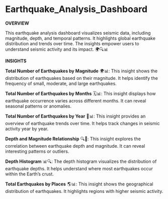 # Earthquake_Analysis_Dashboard

**OVERVIEW**

This earthquake analysis dashboard visualizes seismic data, including magnitude, depth, and temporal patterns. It highlights global earthquake distribution and trends over time. The insights empower users to understand seismic activity and its impact. 🌍🔍📊

**INSIGHTS**

**Total Number of Earthquakes by Magnitude**  🌍📊: This insight shows the distribution of earthquakes based on their magnitude. It helps identify the frequency of small, moderate, and large earthquakes.

**Total Number of Earthquakes by Months** 🗓️📊: This insight displays how earthquake occurrence varies across different months. It can reveal seasonal patterns or anomalies.

**Total Number of Earthquakes by Year** 📅📊: This insight provides an overview of earthquake trends over time. It helps track changes in seismic activity year by year.

**Depth and Magnitude Relationship** 🔍📏: This insight explores the correlation between earthquake depth and magnitude. It can reveal interesting patterns or outliers.

**Depth Histogram** 📊🔍: The depth histogram visualizes the distribution of earthquake depths. It helps understand where most earthquakes occur within the Earth’s crust.

**Total Earthquakes by Places** 🌎📊: This insight shows the geographical distribution of earthquakes. It highlights regions with higher seismic activity.
